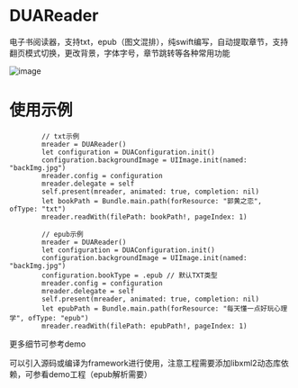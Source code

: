 # DUAReader
电子书阅读器，支持txt，epub（图文混排），纯swift编写，自动提取章节，支持翻页模式切换，更改背景，字体字号，章节跳转等各种常用功能

![image](https://github.com/nothot/DUAReader/blob/master/reader.gif)

# 使用示例
```
        // txt示例
        mreader = DUAReader()
        let configuration = DUAConfiguration.init()
        configuration.backgroundImage = UIImage.init(named: "backImg.jpg")
        mreader.config = configuration
        mreader.delegate = self
        self.present(mreader, animated: true, completion: nil)
        let bookPath = Bundle.main.path(forResource: "郭黄之恋", ofType: "txt")
        mreader.readWith(filePath: bookPath!, pageIndex: 1)
```
```
        // epub示例
        mreader = DUAReader()
        let configuration = DUAConfiguration.init()
        configuration.backgroundImage = UIImage.init(named: "backImg.jpg")
        configuration.bookType = .epub // 默认TXT类型
        mreader.config = configuration
        mreader.delegate = self
        self.present(mreader, animated: true, completion: nil)
        let epubPath = Bundle.main.path(forResource: "每天懂一点好玩心理学", ofType: "epub")
        mreader.readWith(filePath: epubPath!, pageIndex: 1)
```
更多细节可参考demo

可以引入源码或编译为framework进行使用，注意工程需要添加libxml2动态库依赖，可参看demo工程（epub解析需要）
